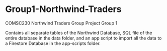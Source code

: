 # Group1-Northwind-Traders
COMSC230
Northwind Traders Group Project
Group 1

Contains all separate tables of the Northwind Database, SQL file of the entire database in the data folder, and an app script to import all the data to a Firestore Database in the app-scripts folder.
